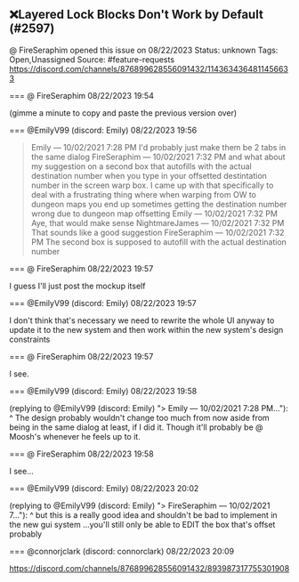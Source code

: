 ## ❌Layered Lock Blocks Don't Work by Default (#2597)
@ FireSeraphim opened this issue on 08/22/2023
Status: unknown
Tags: Open,Unassigned
Source: #feature-requests https://discord.com/channels/876899628556091432/1143634364811456633


=== @ FireSeraphim 08/22/2023 19:54

(gimme a minute to copy and paste the previous version over)

=== @EmilyV99 (discord: Emily) 08/22/2023 19:56

> Emily — 10/02/2021 7:28 PM
> I'd probably just make them be 2 tabs in the same dialog
> FireSeraphim — 10/02/2021 7:32 PM
> and what about my suggestion on a second box that autofills with the actual destination number when you type in your offsetted destintation number in the screen warp box. I came up with that specifically to deal with a frustrating thing where when warping from OW to dungeon maps you end up sometimes getting the destination number wrong due to dungeon map offsetting
> Emily — 10/02/2021 7:32 PM
> Aye, that would make sense
> NightmareJames — 10/02/2021 7:32 PM
> That sounds like a good suggestion
> FireSeraphim — 10/02/2021 7:32 PM
> The second box is supposed to autofill with the actual destination number

=== @ FireSeraphim 08/22/2023 19:57

I guess I'll just post the mockup itself

=== @EmilyV99 (discord: Emily) 08/22/2023 19:57

I don't think that's necessary
we need to rewrite the whole UI anyway to update it to the new system and then work within the new system's design constraints

=== @ FireSeraphim 08/22/2023 19:57

I see.

=== @EmilyV99 (discord: Emily) 08/22/2023 19:58

(replying to @EmilyV99 (discord: Emily) "> Emily — 10/02/2021 7:28 PM…"): ^ The design probably wouldn't change too much from now aside from being in the same dialog
at least, if I did it. Though it'll probably be @ Moosh's whenever he feels up to it.

=== @ FireSeraphim 08/22/2023 19:58

I see...

=== @EmilyV99 (discord: Emily) 08/22/2023 20:02

(replying to @EmilyV99 (discord: Emily) "> FireSeraphim — 10/02/2021 7…"): ^ but this is a really good idea
and shouldn't be bad to implement in the new gui system
...you'll still only be able to EDIT the box that's offset
probably

=== @connorjclark (discord: connorclark) 08/22/2023 20:09

https://discord.com/channels/876899628556091432/893987317755301908
